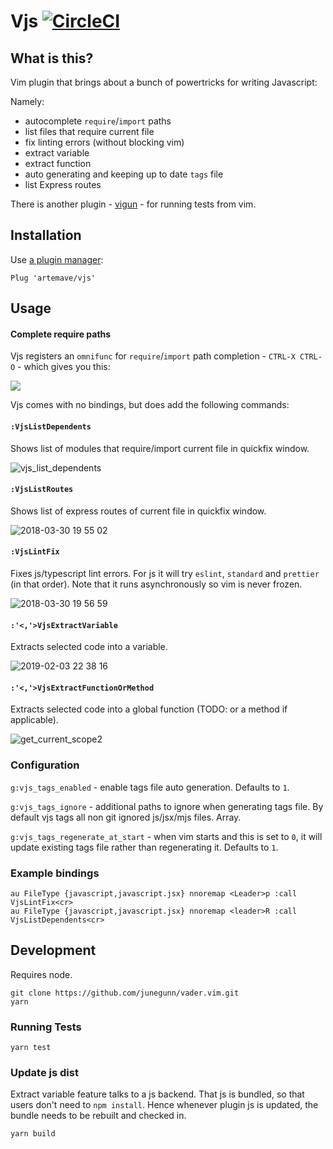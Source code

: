 # Vjs [![CircleCI](https://circleci.com/gh/artemave/vjs.svg?style=svg)](https://circleci.com/gh/artemave/vjs)

## What is this?

Vim plugin that brings about a bunch of powertricks for writing Javascript:

Namely:

- autocomplete `require`/`import` paths
- list files that require current file
- fix linting errors (without blocking vim)
- extract variable
- extract function
- auto generating and keeping up to date `tags` file
- list Express routes

There is another plugin - [vigun](https://github.com/artemave/vigun) - for running tests from vim.

## Installation

Use [a plugin manager](https://github.com/junegunn/vim-plug):

```vim script
Plug 'artemave/vjs'
``` 

## Usage

#### Complete require paths

Vjs registers an `omnifunc` for `require`/`import` path completion - `CTRL-X CTRL-O` - which gives you this:

<img src="https://user-images.githubusercontent.com/23721/80413735-38752d80-88d0-11ea-8030-de1b17ee4796.gif" loading="lazy">

Vjs comes with no bindings, but does add the following commands:

#### `:VjsListDependents`

Shows list of modules that require/import current file in quickfix window.

![vjs_list_dependents](https://user-images.githubusercontent.com/23721/80421625-0f0ece80-88dd-11ea-8057-93ff00adbf3e.gif)

#### `:VjsListRoutes`

Shows list of express routes of current file in quickfix window.

![2018-03-30 19 55 02](https://user-images.githubusercontent.com/23721/38147868-5995de2e-3454-11e8-9f87-8178004862d9.gif)

#### `:VjsLintFix`

Fixes js/typescript lint errors. For js it will try `eslint`, `standard` and `prettier` (in that order). Note that it runs asynchronously so vim is never frozen.

![2018-03-30 19 56 59](https://user-images.githubusercontent.com/23721/38147921-9ff6de22-3454-11e8-810d-596451d3765d.gif)

#### `:'<,'>VjsExtractVariable`

Extracts selected code into a variable.

![2019-02-03 22 38 16](https://user-images.githubusercontent.com/23721/52183335-27da2280-2807-11e9-84bd-e51e424d0872.gif)

#### `:'<,'>VjsExtractFunctionOrMethod`

Extracts selected code into a global function (TODO: or a method if applicable).

![get_current_scope2](https://user-images.githubusercontent.com/23721/80319984-d820b600-8813-11ea-953b-33925c7bb8fa.gif)

### Configuration

`g:vjs_tags_enabled` - enable tags file auto generation. Defaults to `1`.

`g:vjs_tags_ignore` - additional paths to ignore when generating tags file. By default vjs tags all non git ignored js/jsx/mjs files. Array.

`g:vjs_tags_regenerate_at_start` - when vim starts and this is set to `0`, it will update existing tags file rather than regenerating it. Defaults to `1`.

### Example bindings

```vim script
au FileType {javascript,javascript.jsx} nnoremap <Leader>p :call VjsLintFix<cr>
au FileType {javascript,javascript.jsx} nnoremap <leader>R :call VjsListDependents<cr>
```

## Development

Requires node.

```
git clone https://github.com/junegunn/vader.vim.git
yarn
```

### Running Tests

```
yarn test
```

### Update js dist

Extract variable feature talks to a js backend. That js is bundled, so that users don't need to `npm install`. Hence whenever plugin js is updated, the bundle needs to be rebuilt and checked in. 

```
yarn build
```
